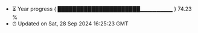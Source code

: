 - ⏳ Year progress { ██████████████████████▁▁▁▁▁▁▁▁ } 74.23 %
- ⏰ Updated on Sat, 28 Sep 2024 16:25:23 GMT

